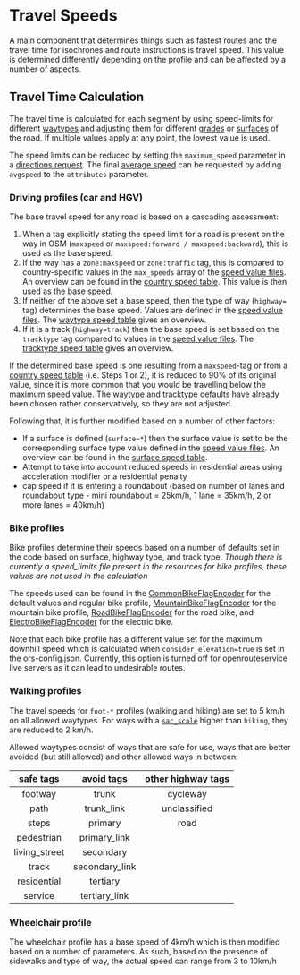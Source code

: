 # Travel Speeds
A main component that determines things such as fastest routes and the travel
time for isochrones and route instructions is travel speed. This value is
determined differently depending on the profile and can be affected by a number
of aspects.

## Travel Time Calculation

The travel time is calculated for each segment by using speed-limits for
different [waytypes](https://wiki.openstreetmap.org/wiki/Key:highway) and
adjusting them for different
[grades](https://wiki.openstreetmap.org/wiki/Key:tracktype) or
[surfaces](https://wiki.openstreetmap.org/wiki/Key:surface) of the road.
If multiple values apply at any point, the lowest value is used.

The speed limits can be reduced by setting the `maximum_speed` parameter in a [directions request][apidocs].
The final [average speed](../../api-reference/endpoints/directions/route-attributes.md#avgspeed) can be requested by adding `avgspeed` to the `attributes` parameter.

### Driving profiles (car and HGV)
The base travel speed for any road is based on a cascading assessment:
1. When a tag explicitly stating the speed limit for a road is present on the
   way in OSM (`maxspeed` or `maxspeed:forward / maxspeed:backward`), this is
   used as the base speed.
2. If the way has a `zone:maxspeed` or `zone:traffic` tag, this is compared to
   country-specific values in the `max_speeds` array of the
   [speed value files][svf].
   An overview can be found in the [country speed table](country-speeds). 
   This value is then used as the base speed.
3. If neither of the above set a base speed, then the type of way (`highway=`
   tag) determines the base speed. Values are defined in the
   [speed value files][svf].
   The [waytype speed table](waytype-speeds) gives an overview.
4. If it is a track (`highway=track`) then the base speed is set based on the
   `tracktype` tag compared to values in the [speed value files][svf].
   The [tracktype speed table](tracktype-speeds) gives an overview.

If the determined base speed is one resulting from a `maxspeed`-tag or from a
[country speed table](country-speeds) (i.e. Steps 1 or 2), it is reduced to 90%
of its original value, since it is more common that you would be travelling
below the maximum speed value. The [waytype](waytype-speeds) and
[tracktype](tracktype-speeds) defaults have already been chosen rather
conservatively, so they are not adjusted.

Following that, it is further modified based on a number of other factors:
* If a surface is defined (`surface=*`) then the surface value is set to be the
  corresponding surface type value defined in the [speed value files][svf].
  An overview can be found in the [surface speed table](surface-speeds).
* Attempt to take into account reduced speeds in residential areas using
  acceleration modifier or a residential penalty
* cap speed if it is entering a roundabout (based on number of lanes and
  roundabout type - mini roundabout = 25km/h, 1 lane = 35km/h, 2 or more lanes
= 40km/h)

### Bike profiles
Bike profiles determine their speeds based on a number of defaults set in the
code based on surface, highway type, and track type. _Though there is currently
a speed_limits file present in the resources for bike profiles, these values
are not used in the calculation_ 

The speeds used can be found in the [CommonBikeFlagEncoder][cbfe] for the
default values and regular bike profile, [MountainBikeFlagEncoder][mbfe] for
the mountain bike profile, [RoadBikeFlagEncoder][rbfe] for the road bike, and
[ElectroBikeFlagEncoder][ebfe] for the electric bike.

Note that each bike profile has a different value set for the maximum
downhill speed which is calculated when `consider_elevation=true` is set in the
ors-config.json. Currently, this option is turned off for openrouteservice live
servers as it can lead to undesirable routes.

### Walking profiles
The travel speeds for `foot-*` profiles (walking and hiking) are set to
5 km/h on all allowed waytypes.
For ways with a [`sac_scale`](../../api-reference/endpoints/directions/extra-info/trail-difficulty.md) higher than
`hiking`, they are reduced to 2 km/h.

Allowed waytypes consist of ways that are safe for use, ways that are better
avoided (but still allowed) and other allowed ways in between:

  |        safe tags       |  avoid tags      |  other highway tags |
  |:----------------------:|:----------------:|:-------------------:|
  |         footway        |   trunk          |       cycleway      |
  |         path           | trunk_link       |    unclassified     |
  |         steps          |  primary         |       road        |
  |         pedestrian     |  primary_link    |                   |
  |         living_street  |  secondary       |                   |
  |         track          |  secondary_link  |                   |
  |         residential    |  tertiary        |                   |
  |         service        |  tertiary_link   |                   |

### Wheelchair profile
The wheelchair profile has a base speed of 4km/h which is then modified based
on a number of parameters. As such, based on the presence of sidewalks and type
of way, the actual speed can range from 3 to 10km/h

[svf]: https://github.com/GIScience/openrouteservice/tree/master/ors-engine/src/main/resources/resources/services/routing/speed_limits
[cbfe]: https://github.com/GIScience/openrouteservice/blob/master/ors-engine/src/main/java/org/heigit/ors/routing/graphhopper/extensions/flagencoders/bike/CommonBikeFlagEncoder.java#L186
[mbfe]: https://github.com/GIScience/openrouteservice/blob/master/ors-engine/src/main/java/org/heigit/ors/routing/graphhopper/extensions/flagencoders/bike/MountainBikeFlagEncoder.java#L52
[rbfe]: https://github.com/GIScience/openrouteservice/blob/master/ors-engine/src/main/java/org/heigit/ors/routing/graphhopper/extensions/flagencoders/bike/RoadBikeFlagEncoder.java#L85
[ebfe]: https://github.com/GIScience/openrouteservice/blob/master/ors-engine/src/main/java/org/heigit/ors/routing/graphhopper/extensions/flagencoders/bike/ElectroBikeFlagEncoder.java#L41
[apidocs]: https://openrouteservice.org/dev/#/api-docs/v2/directions/{profile}/post
